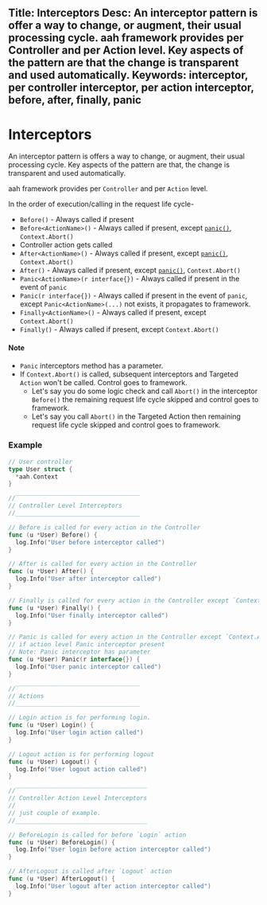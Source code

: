 Title: Interceptors
Desc: An interceptor pattern is offer a way to change, or augment, their usual processing cycle. aah framework provides per Controller and per Action level. Key aspects of the pattern are that the change is transparent and used automatically.
Keywords: interceptor, per controller interceptor, per action interceptor, before, after, finally, panic
---
# Interceptors

An interceptor pattern is offers a way to change, or augment, their usual processing cycle. Key aspects of the pattern are that, the change is transparent and used automatically.

aah framework provides per `Controller` and per `Action` level.

In the order of execution/calling in the request life cycle-

  * `Before()` - Always called if present
  * `Before<ActionName>()` - Always called if present, except [`panic()`](https://golang.org/pkg/builtin/#panic),  `Context.Abort()`
  * Controller action gets called
  * `After<ActionName>()` - Always called if present, except [`panic()`](https://golang.org/pkg/builtin/#panic), `Context.Abort()`
  * `After()` - Always called if present, except [`panic()`](https://golang.org/pkg/builtin/#panic), `Context.Abort()`
  * `Panic<ActionName>(r interface{})` - Always called if present in the event of `panic`
  * `Panic(r interface{})` - Always called if present in the event of `panic`, except `Panic<ActionName>(...)` not exists, it propagates to framework.
  * `Finally<ActionName>()` - Always called if present, except `Context.Abort()`
  * `Finally()` - Always called if present, except `Context.Abort()`

#### Note
  * `Panic` interceptors method has a parameter.
  * If `Context.Abort()` is called, subsequent interceptors and Targeted `Action` won't be called. Control goes to framework.
      * Let's say you do some logic check and call `Abort()` in the interceptor `Before()` the remaining request life cycle skipped and control goes to framework.  
      * Let's say you call `Abort()` in the Targeted Action then remaining request life cycle skipped and control goes to framework.


### Example

```go
// User controller
type User struct {
  *aah.Context
}

//‾‾‾‾‾‾‾‾‾‾‾‾‾‾‾‾‾‾‾‾‾‾‾‾‾‾‾‾‾‾‾‾‾‾‾
// Controller Level Interceptors
//___________________________________

// Before is called for every action in the Controller
func (u *User) Before() {
  log.Info("User before interceptor called")
}

// After is called for every action in the Controller
func (u *User) After() {
  log.Info("User after interceptor called")
}

// Finally is called for every action in the Controller except `Context.Abort()`
func (u *User) Finally() {
  log.Info("User finally interceptor called")
}

// Panic is called for every action in the Controller except `Context.Abort()`,
// if action level Panic interceptor present
// Note: Panic interceptor has parameter
func (u *User) Panic(r interface{}) {
  log.Info("User panic interceptor called")
}

//‾‾‾‾‾‾‾‾‾‾‾‾‾‾‾‾‾‾‾‾‾‾‾‾‾‾‾‾‾‾‾‾‾‾‾
// Actions
//___________________________________

// Login action is for performing login.
func (u *User) Login() {
  log.Info("User login action called")
}

// Logout action is for performing logout
func (u *User) Logout() {
  log.Info("User logout action called")
}

//‾‾‾‾‾‾‾‾‾‾‾‾‾‾‾‾‾‾‾‾‾‾‾‾‾‾‾‾‾‾‾‾‾‾‾‾‾
// Controller Action Level Interceptors
//
// just couple of example.
//_____________________________________

// BeforeLogin is called for before `Login` action
func (u *User) BeforeLogin() {
  log.Info("User login before action interceptor called")
}

// AfterLogout is called after `Logout` action
func (u *User) AfterLogout() {
  log.Info("User logout after action interceptor called")
}
```
